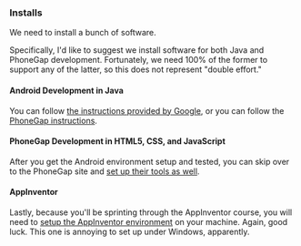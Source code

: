 ### Installs

We need to install a bunch of software.

Specifically, I'd like to suggest we install software for both Java and PhoneGap development. Fortunately, we need 100% of the former to support any of the latter, so this does not represent "double effort."

#### Android Development in Java

You can follow [the instructions provided by Google](http://developer.android.com/sdk/index.html), or you can follow the [PhoneGap instructions](http://docs.phonegap.com/en/2.2.0/guide_getting-started_android_index.md.html#Getting%20Started%20with%20Android).

#### PhoneGap Development in HTML5, CSS, and JavaScript

After you get the Android environment setup and tested, you can skip over to the PhoneGap site and [set up their tools as well](http://docs.phonegap.com/en/2.2.0/guide_getting-started_android_index.md.html#Getting%20Started%20with%20Android).

#### AppInventor

Lastly, because you'll be sprinting through the AppInventor course, you will need to [setup the AppInventor environment](http://appinventor.mit.edu/) on your machine. Again, good luck. This one is annoying to set up under Windows, apparently.